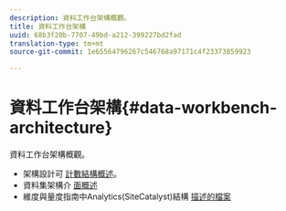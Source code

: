 ```yaml
---
description: 資料工作台架構概觀。
title: 資料工作台架構
uuid: 68b3f20b-7707-49bd-a212-399227bd2fad
translation-type: tm+mt
source-git-commit: 1e65564796267c546768a97171c4f23373859923

---
```



# 資料工作台架構{#data-workbench-architecture}

資料工作台架構概觀。

* 架構設計可 [計數結構概述](../../../home/dwb-implement-overview/dwb-implement-architecture/dwb-implement-arch-countable.md#concept-9b8b9c5e0f7341699e14bb9e3be56a51)。
* 資料集架構介 [面概述](https://docs.adobe.com/content/help/en/data-workbench/using/client/admin-ui/c-dtst-sch-intrf.html)
* 維度與量度指南中Analytics(SiteCatalyst)結構 [描述的檔案](/help/home/assets/dwb-analytics-implementation.pdf)
